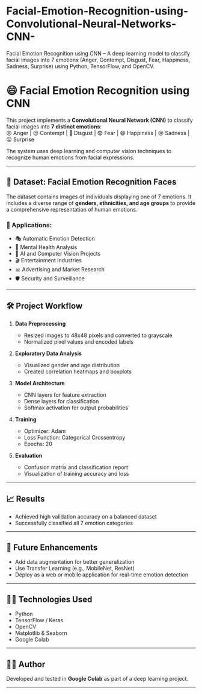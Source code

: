 # Facial-Emotion-Recognition-using-Convolutional-Neural-Networks-CNN-
Facial Emotion Recognition using CNN – A deep learning model to classify facial images into 7 emotions (Anger, Contempt, Disgust, Fear, Happiness, Sadness, Surprise) using Python, TensorFlow, and OpenCV.


# 😄 Facial Emotion Recognition using CNN

This project implements a **Convolutional Neural Network (CNN)** to classify facial images into **7 distinct emotions**:  
😠 Anger | 😒 Contempt | 🤢 Disgust | 😨 Fear | 😄 Happiness | 😢 Sadness | 😲 Surprise

The system uses deep learning and computer vision techniques to recognize human emotions from facial expressions.

---

## 📂 Dataset: Facial Emotion Recognition Faces

The dataset contains images of individuals displaying one of 7 emotions. It includes a diverse range of **genders, ethnicities, and age groups** to provide a comprehensive representation of human emotions.

### 💼 Applications:
- 🎭 Automatic Emotion Detection
- 🧠 Mental Health Analysis
- 🤖 AI and Computer Vision Projects
- 🎬 Entertainment Industries
- 📊 Advertising and Market Research
- 🛡️ Security and Surveillance

---

## 🛠 Project Workflow

1. **Data Preprocessing**
   - Resized images to 48x48 pixels and converted to grayscale
   - Normalized pixel values and encoded labels

2. **Exploratory Data Analysis**
   - Visualized gender and age distribution
   - Created correlation heatmaps and boxplots

3. **Model Architecture**
   - CNN layers for feature extraction
   - Dense layers for classification
   - Softmax activation for output probabilities

4. **Training**
   - Optimizer: Adam
   - Loss Function: Categorical Crossentropy
   - Epochs: 20

5. **Evaluation**
   - Confusion matrix and classification report
   - Visualization of training accuracy and loss

---

## 📈 Results
- Achieved high validation accuracy on a balanced dataset
- Successfully classified all 7 emotion categories

---

## 🚀 Future Enhancements
- Add data augmentation for better generalization
- Use Transfer Learning (e.g., MobileNet, ResNet)
- Deploy as a web or mobile application for real-time emotion detection

---

## 👨‍💻 Technologies Used
- Python
- TensorFlow / Keras
- OpenCV
- Matplotlib & Seaborn
- Google Colab

---

## 👩‍🎓 Author
Developed and tested in **Google Colab** as part of a deep learning project.

---
